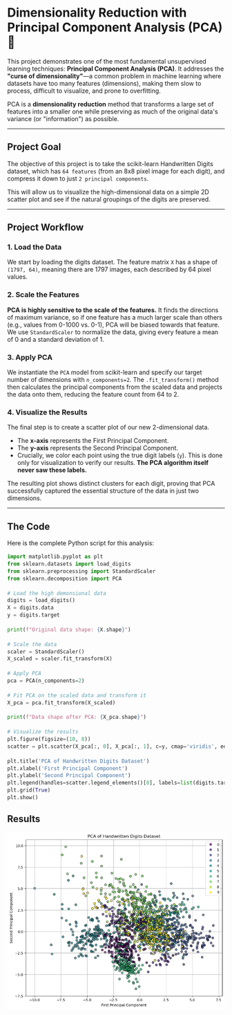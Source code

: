 # Dimensionality Reduction with Principal Component Analysis (PCA) 🎲

This project demonstrates one of the most fundamental unsupervised learning techniques: **Principal Component Analysis (PCA)**. It addresses the **"curse of dimensionality"**—a common problem in machine learning where datasets have too many features (dimensions), making them slow to process, difficult to visualize, and prone to overfitting.

PCA is a **dimensionality reduction** method that transforms a large set of features into a smaller one while preserving as much of the original data's variance (or "information") as possible.

---

## Project Goal

The objective of this project is to take the scikit-learn Handwritten Digits dataset, which has `64 features` (from an 8x8 pixel image for each digit), and compress it down to just `2 principal components`.

This will allow us to visualize the high-dimensional data on a simple 2D scatter plot and see if the natural groupings of the digits are preserved.



---

## Project Workflow

### 1. Load the Data
We start by loading the digits dataset. The feature matrix `X` has a shape of `(1797, 64)`, meaning there are 1797 images, each described by 64 pixel values.

### 2. Scale the Features
**PCA is highly sensitive to the scale of the features.** It finds the directions of maximum variance, so if one feature has a much larger scale than others (e.g., values from 0-1000 vs. 0-1), PCA will be biased towards that feature. We use `StandardScaler` to normalize the data, giving every feature a mean of 0 and a standard deviation of 1.

### 3. Apply PCA
We instantiate the `PCA` model from scikit-learn and specify our target number of dimensions with `n_components=2`. The `.fit_transform()` method then calculates the principal components from the scaled data and projects the data onto them, reducing the feature count from 64 to 2.

### 4. Visualize the Results
The final step is to create a scatter plot of our new 2-dimensional data.



* The **x-axis** represents the First Principal Component.
* The **y-axis** represents the Second Principal Component.
* Crucially, we color each point using the true digit labels (`y`). This is done only for visualization to verify our results. **The PCA algorithm itself never saw these labels.**

The resulting plot shows distinct clusters for each digit, proving that PCA successfully captured the essential structure of the data in just two dimensions.

---

## The Code

Here is the complete Python script for this analysis:

```python
import matplotlib.pyplot as plt
from sklearn.datasets import load_digits
from sklearn.preprocessing import StandardScaler
from sklearn.decomposition import PCA

# Load the high demonsional data
digits = load_digits()
X = digits.data
y = digits.target

print(f"Original data shape: {X.shape}")

# Scale the data
scaler = StandardScaler()
X_scaled = scaler.fit_transform(X)

# Apply PCA
pca = PCA(n_components=2)

# Fit PCA on the scaled data and transform it
X_pca = pca.fit_transform(X_scaled)

print(f"Data shape after PCA: {X_pca.shape}")

# Visualize the results
plt.figure(figsize=(10, 8))
scatter = plt.scatter(X_pca[:, 0], X_pca[:, 1], c=y, cmap='viridis', edgecolor='k', alpha=0.7)

plt.title('PCA of Handwritten Digits Dataset')
plt.xlabel('First Principal Component')
plt.ylabel('Second Principal Component')
plt.legend(handles=scatter.legend_elements()[0], labels=list(digits.target_names))
plt.grid(True)
plt.show()
```

## Results
![alt text](image.png)
